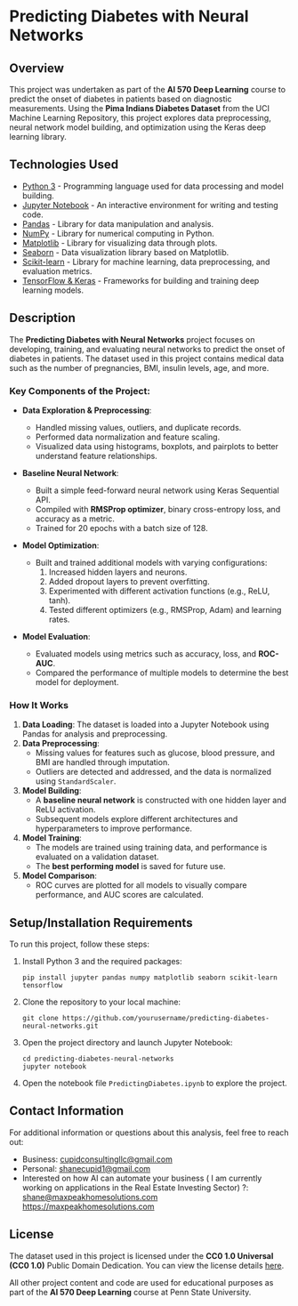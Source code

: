 # Predicting Diabetes with Neural Networks

## Overview

This project was undertaken as part of the **AI 570 Deep Learning** course to predict the onset of diabetes in patients based on diagnostic measurements. Using the **Pima Indians Diabetes Dataset** from the UCI Machine Learning Repository, this project explores data preprocessing, neural network model building, and optimization using the Keras deep learning library.

## Technologies Used

- [Python 3](https://www.python.org/doc/) - Programming language used for data processing and model building.
- [Jupyter Notebook](https://jupyter-notebook.readthedocs.io/en/stable/) - An interactive environment for writing and testing code.
- [Pandas](https://pandas.pydata.org/docs/) - Library for data manipulation and analysis.
- [NumPy](https://numpy.org/doc/stable/) - Library for numerical computing in Python.
- [Matplotlib](https://matplotlib.org/stable/contents.html) - Library for visualizing data through plots.
- [Seaborn](https://seaborn.pydata.org/) - Data visualization library based on Matplotlib.
- [Scikit-learn](https://scikit-learn.org/stable/) - Library for machine learning, data preprocessing, and evaluation metrics.
- [TensorFlow & Keras](https://www.tensorflow.org/guide/keras) - Frameworks for building and training deep learning models.

## Description

The **Predicting Diabetes with Neural Networks** project focuses on developing, training, and evaluating neural networks to predict the onset of diabetes in patients. The dataset used in this project contains medical data such as the number of pregnancies, BMI, insulin levels, age, and more.

### Key Components of the Project:

- **Data Exploration & Preprocessing**:
  - Handled missing values, outliers, and duplicate records.
  - Performed data normalization and feature scaling.
  - Visualized data using histograms, boxplots, and pairplots to better understand feature relationships.
  
- **Baseline Neural Network**:
  - Built a simple feed-forward neural network using Keras Sequential API.
  - Compiled with **RMSProp optimizer**, binary cross-entropy loss, and accuracy as a metric.
  - Trained for 20 epochs with a batch size of 128.

- **Model Optimization**:
  - Built and trained additional models with varying configurations:
    1. Increased hidden layers and neurons.
    2. Added dropout layers to prevent overfitting.
    3. Experimented with different activation functions (e.g., ReLU, tanh).
    4. Tested different optimizers (e.g., RMSProp, Adam) and learning rates.

- **Model Evaluation**:
  - Evaluated models using metrics such as accuracy, loss, and **ROC-AUC**.
  - Compared the performance of multiple models to determine the best model for deployment.

### How It Works

1. **Data Loading**: The dataset is loaded into a Jupyter Notebook using Pandas for analysis and preprocessing.
2. **Data Preprocessing**:
   - Missing values for features such as glucose, blood pressure, and BMI are handled through imputation.
   - Outliers are detected and addressed, and the data is normalized using `StandardScaler`.
3. **Model Building**:
   - A **baseline neural network** is constructed with one hidden layer and ReLU activation.
   - Subsequent models explore different architectures and hyperparameters to improve performance.
4. **Model Training**:
   - The models are trained using training data, and performance is evaluated on a validation dataset.
   - The **best performing model** is saved for future use.
5. **Model Comparison**:
   - ROC curves are plotted for all models to visually compare performance, and AUC scores are calculated.

## Setup/Installation Requirements

To run this project, follow these steps:

1. Install Python 3 and the required packages:
    ```
    pip install jupyter pandas numpy matplotlib seaborn scikit-learn tensorflow
    ```
2. Clone the repository to your local machine:
    ```
    git clone https://github.com/yourusername/predicting-diabetes-neural-networks.git
    ```
3. Open the project directory and launch Jupyter Notebook:
    ```
    cd predicting-diabetes-neural-networks
    jupyter notebook
    ```
4. Open the notebook file `PredictingDiabetes.ipynb` to explore the project.

## Contact Information

For additional information or questions about this analysis, feel free to reach out:
- Business: [cupidconsultingllc@gmail.com](mailto:cupidconsultingllc@gmail.com)
- Personal: [shanecupid1@gmail.com](mailto:shanecupid1@gmail.com)
- Interested on how AI can automate your business ( I am currently working on applications in the Real Estate Investing Sector) ?:       [shane@maxpeakhomesolutions.com](malito:shane@maxpeakhomesolutions.com)
  https://maxpeakhomesolutions.com
  
## License

The dataset used in this project is licensed under the **CC0 1.0 Universal (CC0 1.0)** Public Domain Dedication. You can view the license details [here](https://creativecommons.org/publicdomain/zero/1.0/).

All other project content and code are used for educational purposes as part of the **AI 570 Deep Learning** course at Penn State University.
